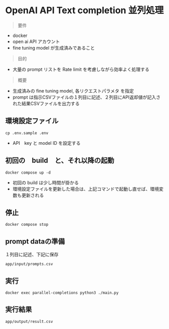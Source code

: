 # OpenAI API Text completion 並列処理

> 要件

- docker
- open ai API アカウント
- fine tuning model が生成済みであること

> 目的

- 大量の prompt リストを Rate limit を考慮しながら効率よく処理する

> 概要

- 生成済みの fine tuning model, 各リクエストパラメタ を指定
- prompt は指示CSVファイルの１列目に記述、２列目にAPI返却値が記入された結果CSVファイルを出力する

## 環境設定ファイル

`cp .env.sample .env`

- API　key と model ID を設定する

## 初回の　build　と、それ以降の起動

`docker compose up -d`

- 初回の build は少し時間が掛かる
- 環境設定ファイルを更新した場合は、上記コマンドで起動し直せば、環境変数も更新される

## 停止

`docker compose stop`

## prompt dataの準備

１列目に記述、下記に保存

`app/input/prompts.csv`

## 実行

`docker exec parallel-completions python3 ./main.py`

## 実行結果

`app/output/result.csv`
